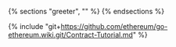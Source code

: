 {% sections "greeter", "" %}
{% endsections %}

{% include "git+https://github.com/ethereum/go-ethereum.wiki.git/Contract-Tutorial.md" %}